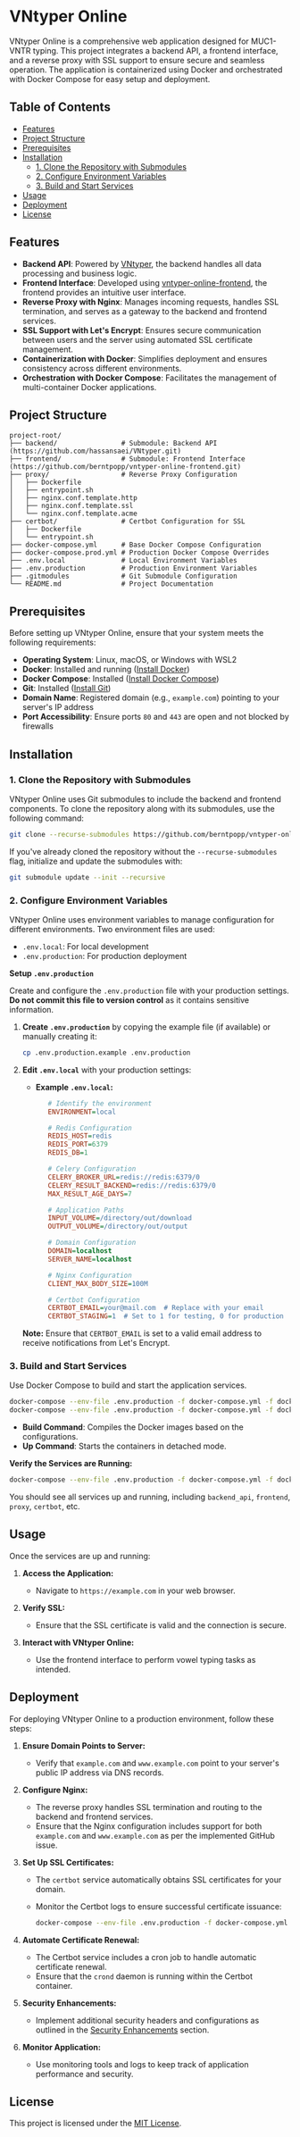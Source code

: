 # VNtyper Online

VNtyper Online is a comprehensive web application designed for MUC1-VNTR typing. This project integrates a backend API, a frontend interface, and a reverse proxy with SSL support to ensure secure and seamless operation. The application is containerized using Docker and orchestrated with Docker Compose for easy setup and deployment.

## Table of Contents

- [Features](#features)
- [Project Structure](#project-structure)
- [Prerequisites](#prerequisites)
- [Installation](#installation)
  - [1. Clone the Repository with Submodules](#1-clone-the-repository-with-submodules)
  - [2. Configure Environment Variables](#2-configure-environment-variables)
  - [3. Build and Start Services](#3-build-and-start-services)
- [Usage](#usage)
- [Deployment](#deployment)
- [License](#license)

## Features

- **Backend API**: Powered by [VNtyper](https://github.com/hassansaei/VNtyper.git), the backend handles all data processing and business logic.
- **Frontend Interface**: Developed using [vntyper-online-frontend](https://github.com/berntpopp/vntyper-online-frontend.git), the frontend provides an intuitive user interface.
- **Reverse Proxy with Nginx**: Manages incoming requests, handles SSL termination, and serves as a gateway to the backend and frontend services.
- **SSL Support with Let's Encrypt**: Ensures secure communication between users and the server using automated SSL certificate management.
- **Containerization with Docker**: Simplifies deployment and ensures consistency across different environments.
- **Orchestration with Docker Compose**: Facilitates the management of multi-container Docker applications.

## Project Structure

```
project-root/
├── backend/                # Submodule: Backend API (https://github.com/hassansaei/VNtyper.git)
├── frontend/               # Submodule: Frontend Interface (https://github.com/berntpopp/vntyper-online-frontend.git)
├── proxy/                  # Reverse Proxy Configuration
│   ├── Dockerfile
│   ├── entrypoint.sh
│   ├── nginx.conf.template.http
│   ├── nginx.conf.template.ssl
│   └── nginx.conf.template.acme
├── certbot/                # Certbot Configuration for SSL
│   ├── Dockerfile
│   └── entrypoint.sh
├── docker-compose.yml      # Base Docker Compose Configuration
├── docker-compose.prod.yml # Production Docker Compose Overrides
├── .env.local              # Local Environment Variables
├── .env.production         # Production Environment Variables
├── .gitmodules             # Git Submodule Configuration
└── README.md               # Project Documentation
```

## Prerequisites

Before setting up VNtyper Online, ensure that your system meets the following requirements:

- **Operating System**: Linux, macOS, or Windows with WSL2
- **Docker**: Installed and running ([Install Docker](https://docs.docker.com/get-docker/))
- **Docker Compose**: Installed ([Install Docker Compose](https://docs.docker.com/compose/install/))
- **Git**: Installed ([Install Git](https://git-scm.com/downloads))
- **Domain Name**: Registered domain (e.g., `example.com`) pointing to your server's IP address
- **Port Accessibility**: Ensure ports `80` and `443` are open and not blocked by firewalls

## Installation

### 1. Clone the Repository with Submodules

VNtyper Online uses Git submodules to include the backend and frontend components. To clone the repository along with its submodules, use the following command:

```bash
git clone --recurse-submodules https://github.com/berntpopp/vntyper-online-backend.git
```

If you've already cloned the repository without the `--recurse-submodules` flag, initialize and update the submodules with:

```bash
git submodule update --init --recursive
```

### 2. Configure Environment Variables

VNtyper Online uses environment variables to manage configuration for different environments. Two environment files are used:

- `.env.local`: For local development
- `.env.production`: For production deployment

**Setup `.env.production`**

Create and configure the `.env.production` file with your production settings. **Do not commit this file to version control** as it contains sensitive information.

1. **Create `.env.production`** by copying the example file (if available) or manually creating it:

   ```bash
   cp .env.production.example .env.production
   ```

2. **Edit `.env.local`** with your production settings:

   - **Example `.env.local`:**

     ```ini
        # Identify the environment
        ENVIRONMENT=local

        # Redis Configuration
        REDIS_HOST=redis
        REDIS_PORT=6379
        REDIS_DB=1

        # Celery Configuration
        CELERY_BROKER_URL=redis://redis:6379/0
        CELERY_RESULT_BACKEND=redis://redis:6379/0
        MAX_RESULT_AGE_DAYS=7

        # Application Paths
        INPUT_VOLUME=/directory/out/download
        OUTPUT_VOLUME=/directory/out/output

        # Domain Configuration
        DOMAIN=localhost
        SERVER_NAME=localhost

        # Nginx Configuration
        CLIENT_MAX_BODY_SIZE=100M

        # Certbot Configuration
        CERTBOT_EMAIL=your@mail.com  # Replace with your email
        CERTBOT_STAGING=1  # Set to 1 for testing, 0 for production
     ```

   **Note:** Ensure that `CERTBOT_EMAIL` is set to a valid email address to receive notifications from Let's Encrypt.

### 3. Build and Start Services

Use Docker Compose to build and start the application services.

```bash
docker-compose --env-file .env.production -f docker-compose.yml -f docker-compose.prod.yml build
docker-compose --env-file .env.production -f docker-compose.yml -f docker-compose.prod.yml up -d
```

- **Build Command**: Compiles the Docker images based on the configurations.
- **Up Command**: Starts the containers in detached mode.

**Verify the Services are Running:**

```bash
docker-compose --env-file .env.production -f docker-compose.yml -f docker-compose.prod.yml ps
```

You should see all services up and running, including `backend_api`, `frontend`, `proxy`, `certbot`, etc.

## Usage

Once the services are up and running:

1. **Access the Application:**
   - Navigate to `https://example.com` in your web browser.
   
2. **Verify SSL:**
   - Ensure that the SSL certificate is valid and the connection is secure.
   
3. **Interact with VNtyper Online:**
   - Use the frontend interface to perform vowel typing tasks as intended.

## Deployment

For deploying VNtyper Online to a production environment, follow these steps:

1. **Ensure Domain Points to Server:**
   - Verify that `example.com` and `www.example.com` point to your server's public IP address via DNS records.

2. **Configure Nginx:**
   - The reverse proxy handles SSL termination and routing to the backend and frontend services.
   - Ensure that the Nginx configuration includes support for both `example.com` and `www.example.com` as per the implemented GitHub issue.

3. **Set Up SSL Certificates:**
   - The `certbot` service automatically obtains SSL certificates for your domain.
   - Monitor the Certbot logs to ensure successful certificate issuance:

     ```bash
     docker-compose --env-file .env.production -f docker-compose.yml -f docker-compose.prod.yml logs -f certbot
     ```

4. **Automate Certificate Renewal:**
   - The Certbot service includes a cron job to handle automatic certificate renewal.
   - Ensure that the `crond` daemon is running within the Certbot container.

5. **Security Enhancements:**
   - Implement additional security headers and configurations as outlined in the [Security Enhancements](#security-enhancements) section.

6. **Monitor Application:**
   - Use monitoring tools and logs to keep track of application performance and security.

## License

This project is licensed under the [MIT License](LICENSE).
